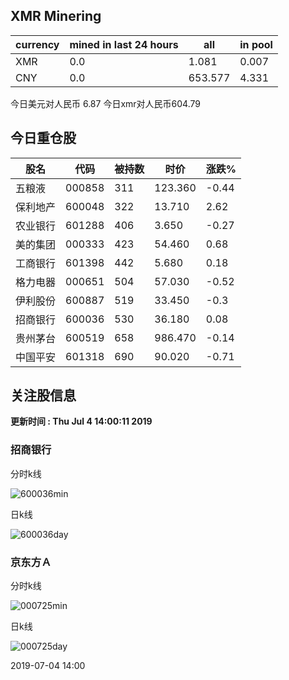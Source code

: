 ## XMR Minering

|currency|mined in last 24 hours|all|in pool|
|---|---|---|---|
|XMR|0.0|1.081|0.007|
|CNY|0.0|653.577|4.331|

今日美元对人民币 6.87	今日xmr对人民币604.79


## 今日重仓股 

|股名|代码|被持数|时价|涨跌%|
|---|---|---|---|---|
|五粮液|000858|311|123.360|-0.44|
|保利地产|600048|322|13.710|2.62|
|农业银行|601288|406|3.650|-0.27|
|美的集团|000333|423|54.460|0.68|
|工商银行|601398|442|5.680|0.18|
|格力电器|000651|504|57.030|-0.52|
|伊利股份|600887|519|33.450|-0.3|
|招商银行|600036|530|36.180|0.08|
|贵州茅台|600519|658|986.470|-0.14|
|中国平安|601318|690|90.020|-0.71|

## 关注股信息
**更新时间 : Thu Jul  4 14:00:11 2019**
### 招商银行 
分时k线

![600036min](http://image.sinajs.cn/newchart/min/n/sh600036.gif)

日k线

![600036day](http://image.sinajs.cn/newchart/daily/n/sh600036.gif)

### 京东方Ａ 
分时k线

![000725min](http://image.sinajs.cn/newchart/min/n/sz000725.gif)

日k线

![000725day](http://image.sinajs.cn/newchart/daily/n/sz000725.gif)

2019-07-04 14:00